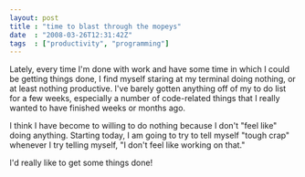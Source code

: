 ```yaml
---
layout: post
title : "time to blast through the mopeys"
date  : "2008-03-26T12:31:42Z"
tags  : ["productivity", "programming"]
---
```

Lately, every time I'm done with work and have some time in which I could be getting things done, I find myself staring at my terminal doing nothing, or at least nothing productive.  I've barely gotten anything off of my to do list for a few weeks, especially a number of code-related things that I really wanted to have finished weeks or months ago.

I think I have become to willing to do nothing because I don't "feel like" doing anything.  Starting today, I am going to try to tell myself "tough crap" whenever I try telling myself, "I don't feel like working on that."

I'd really like to get some things done! 
